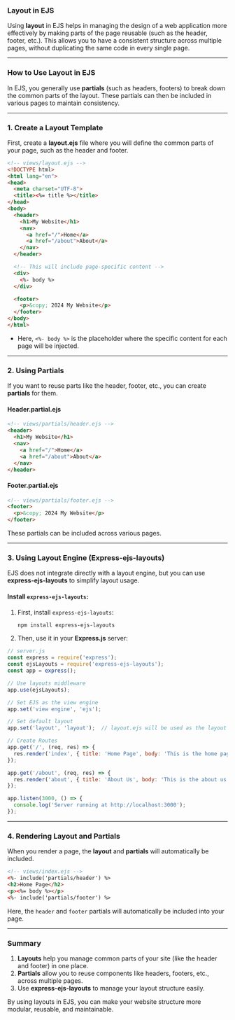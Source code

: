 ### Layout in EJS

Using **layout** in EJS helps in managing the design of a web application more effectively by making parts of the page reusable (such as the header, footer, etc.). This allows you to have a consistent structure across multiple pages, without duplicating the same code in every single page.

---

### **How to Use Layout in EJS**

In EJS, you generally use **partials** (such as headers, footers) to break down the common parts of the layout. These partials can then be included in various pages to maintain consistency.

---

### **1. Create a Layout Template**

First, create a **layout.ejs** file where you will define the common parts of your page, such as the header and footer.

```html
<!-- views/layout.ejs -->
<!DOCTYPE html>
<html lang="en">
<head>
  <meta charset="UTF-8">
  <title><%= title %></title>
</head>
<body>
  <header>
    <h1>My Website</h1>
    <nav>
      <a href="/">Home</a>
      <a href="/about">About</a>
    </nav>
  </header>

  <!-- This will include page-specific content -->
  <div>
    <%- body %>
  </div>

  <footer>
    <p>&copy; 2024 My Website</p>
  </footer>
</body>
</html>
```

- Here, `<%- body %>` is the placeholder where the specific content for each page will be injected.

---

### **2. Using Partials**

If you want to reuse parts like the header, footer, etc., you can create **partials** for them.

#### Header.partial.ejs
```html
<!-- views/partials/header.ejs -->
<header>
  <h1>My Website</h1>
  <nav>
    <a href="/">Home</a>
    <a href="/about">About</a>
  </nav>
</header>
```

#### Footer.partial.ejs
```html
<!-- views/partials/footer.ejs -->
<footer>
  <p>&copy; 2024 My Website</p>
</footer>
```

These partials can be included across various pages.

---

### **3. Using Layout Engine (Express-ejs-layouts)**

EJS does not integrate directly with a layout engine, but you can use **express-ejs-layouts** to simplify layout usage.

#### Install `express-ejs-layouts`:

1. First, install `express-ejs-layouts`:
   ```bash
   npm install express-ejs-layouts
   ```

2. Then, use it in your **Express.js** server:

```javascript
// server.js
const express = require('express');
const ejsLayouts = require('express-ejs-layouts');
const app = express();

// Use layouts middleware
app.use(ejsLayouts);

// Set EJS as the view engine
app.set('view engine', 'ejs');

// Set default layout
app.set('layout', 'layout');  // layout.ejs will be used as the layout

// Create Routes
app.get('/', (req, res) => {
  res.render('index', { title: 'Home Page', body: 'This is the home page content.' });
});

app.get('/about', (req, res) => {
  res.render('about', { title: 'About Us', body: 'This is the about us page content.' });
});

app.listen(3000, () => {
  console.log('Server running at http://localhost:3000');
});
```

---

### **4. Rendering Layout and Partials**

When you render a page, the **layout** and **partials** will automatically be included.

```html
<!-- views/index.ejs -->
<%- include('partials/header') %>
<h2>Home Page</h2>
<p><%= body %></p>
<%- include('partials/footer') %>
```

Here, the `header` and `footer` partials will automatically be included into your page.

---

### **Summary**

1. **Layouts** help you manage common parts of your site (like the header and footer) in one place.
2. **Partials** allow you to reuse components like headers, footers, etc., across multiple pages.
3. Use **express-ejs-layouts** to manage your layout structure easily.

By using layouts in EJS, you can make your website structure more modular, reusable, and maintainable.
